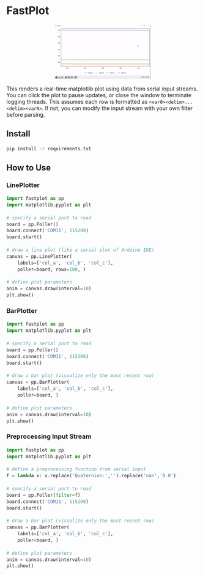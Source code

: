 # FastPlot

<p align="center">
    <img src="fastplot.gif" alt="fastplot" style="width:50%;"/>
</p>

This renders a real-time matplotlib plot using data from serial input streams. You can click the plot to pause updates, or close the window to terminate logging threads. This assumes each row is formatted as `<var0><delim>...<delim><varN>`. If not, you can modify the input stream with your own filter before parsing.



## Install

```bash
pip install -r requirements.txt
```



## How to Use

### LinePlotter

```python
import fastplot as pp
import matplotlib.pyplot as plt

# specify a serial port to read
board = pp.Poller()
board.connect('COM11', 115200)
board.start()

# draw a line plot (like a serial plot of Arduino IDE)
canvas = pp.LinePlotter(
	labels=['col_a', 'col_b', 'col_c'],
    poller=board, rows=100, )

# define plot parameters
anim = canvas.draw(interval=10)
plt.show()
```



### BarPlotter

```python
import fastplot as pp
import matplotlib.pyplot as plt

# specify a serial port to read
board = pp.Poller()
board.connect('COM11', 115200)
board.start()

# draw a bar plot (visualize only the most recent row)
canvas = pp.BarPlotter(
	labels=['col_a', 'col_b', 'col_c'],
    poller=board, )

# define plot parameters
anim = canvas.draw(interval=10)
plt.show()
```



### Preprocessing Input Stream

```python
import fastplot as pp
import matplotlib.pyplot as plt

# define a preprocessing function from serial input
f = lambda x: x.replace('Quaternion:','').replace('nan','0.0')

# specify a serial port to read
board = pp.Poller(filter=f)
board.connect('COM11', 115200)
board.start()

# draw a bar plot (visualize only the most recent row)
canvas = pp.BarPlotter(
	labels=['col_a', 'col_b', 'col_c'],
    poller=board, )

# define plot parameters
anim = canvas.draw(interval=10)
plt.show()
```


